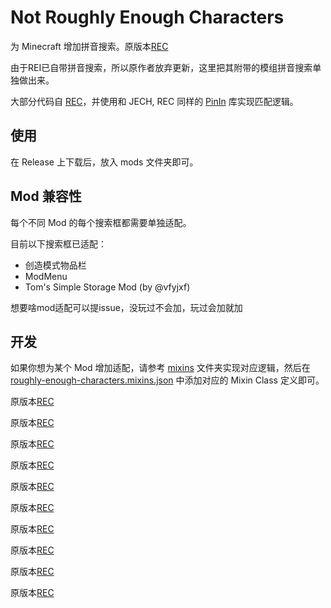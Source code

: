

# Not Roughly Enough Characters

为 Minecraft 增加拼音搜索。原版本[REC](https://github.com/oott123/RoughlyEnoughCharacters)

由于REI已自带拼音搜索，所以原作者放弃更新，这里把其附带的模组拼音搜索单独做出来。

大部分代码自 [REC](https://github.com/oott123/RoughlyEnoughCharacters)，并使用和 JECH, REC 同样的 [PinIn](https://github.com/Towdium/PinIn) 库实现匹配逻辑。

## 使用

在 Release 上下载后，放入 mods 文件夹即可。

## Mod 兼容性

每个不同 Mod 的每个搜索框都需要单独适配。

目前以下搜索框已适配：

* 创造模式物品栏
* ModMenu
* Tom's Simple Storage Mod (by @vfyjxf)

想要啥mod适配可以提issue，没玩过不会加，玩过会加就加

## 开发

如果你想为某个 Mod 增加适配，请参考 [mixins](./src/main/java/com/oott123/rechars/mixins) 文件夹实现对应逻辑，然后在 [roughly-enough-characters.mixins.json](./src/main/resources/roughly-enough-characters.mixins.json) 中添加对应的 Mixin Class 定义即可。

原版本[REC](https://github.com/oott123/RoughlyEnoughCharacters)

原版本[REC](https://github.com/oott123/RoughlyEnoughCharacters)

原版本[REC](https://github.com/oott123/RoughlyEnoughCharacters)

原版本[REC](https://github.com/oott123/RoughlyEnoughCharacters)

原版本[REC](https://github.com/oott123/RoughlyEnoughCharacters)

原版本[REC](https://github.com/oott123/RoughlyEnoughCharacters)

原版本[REC](https://github.com/oott123/RoughlyEnoughCharacters)

原版本[REC](https://github.com/oott123/RoughlyEnoughCharacters)

原版本[REC](https://github.com/oott123/RoughlyEnoughCharacters)

原版本[REC](https://github.com/oott123/RoughlyEnoughCharacters)

